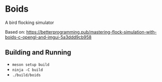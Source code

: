 # Boids

A bird flocking simulator

Based on: https://betterprogramming.pub/mastering-flock-simulation-with-boids-c-opengl-and-imgui-5a3ddd9cb958

## Building and Running
* ``meson setup build``
* ``ninja -C build``
* ``./build/boids``